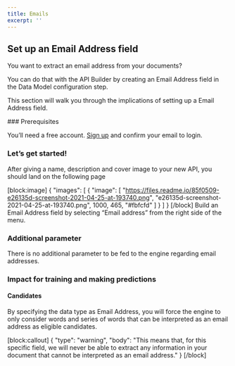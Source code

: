```yaml
---
title: Emails
excerpt: ''
---
```

## Set up an Email Address field


You want to extract an email address from your documents?

You can do that with the API Builder by creating an Email Address field in the Data Model configuration step.

This section will walk you through the implications of setting up a Email Address field.

### Prerequisites


You’ll need a free account. [Sign up](https://platform.midee.com) and confirm your email to login.


### Let’s get started! 


After giving a name, description and cover image to your new API, you should land on the following page


[block:image]
{
  "images": [
    {
      "image": [
        "https://files.readme.io/85f0509-e26135d-screenshot-2021-04-25-at-193740.png",
        "e26135d-screenshot-2021-04-25-at-193740.png",
        1000,
        465,
        "#fbfcfd"
      ]
    }
  ]
}
[/block]
Build an Email Address field by selecting “Email address” from the right side of the menu.



### Additional parameter

There is no additional parameter to be fed to the engine regarding email addresses.




### Impact for training and making predictions


#### Candidates


By specifying the data type as Email Address, you will force the engine to only consider words and series of words that can be interpreted as an email address as eligible candidates.


[block:callout]
{
  "type": "warning",
  "body": "This means that, for this specific field, we will never be able to extract any information in your document that cannot be interpreted as an email address."
}
[/block]